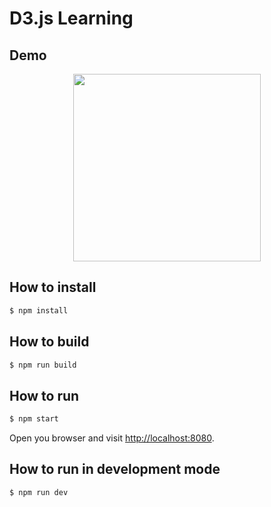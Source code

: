 # D3.js Learning

## Demo
<div align="center">
    <img src="./art/demo.gif"  width="300px" align="center" />
</div>

## How to install
``` sh
$ npm install
```

## How to build
``` sh
$ npm run build
```

## How to run
``` sh
$ npm start
```
Open you browser and visit [http://localhost:8080](http://localhost:8080).

## How to run in development mode
``` sh
$ npm run dev
```
